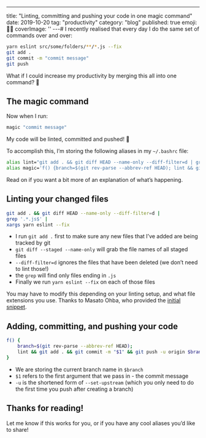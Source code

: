 ---
title: "Linting, committing and pushing your code in one magic command"
date: 2019-10-20
tag: "productivity"
category: "blog"
published: true
emoji: 🧙‍♀️
coverImage: ''
---# 
I recently realised that every day I do the same set of commands over and over:

```bash
yarn eslint src/some/folders/**/*.js --fix
git add .
git commit -m "commit message"
git push
```

What if I could increase my productivity by merging this all into one command? 🤔 

## The magic command
Now when I run:

```bash
magic "commit message"
```

My code will be linted, committed and pushed! 🎉 

To accomplish this, I’m storing the following aliases in my `~/.bashrc` file:

```bash
alias lint="git add . && git diff HEAD --name-only --diff-filter=d | grep '.*.js$' | xargs yarn eslint --fix"
alias magic='f() {branch=$(git rev-parse --abbrev-ref HEAD); lint && git add . && git commit -m "$1" && git push -u origin $branch;};f'
```

Read on if you want a bit more of an explanation of what’s happening.

## Linting your changed files
```bash
git add . && git diff HEAD --name-only --diff-filter=d |
grep '.*.js$' |
xargs yarn eslint --fix
```

- I run `git add .`  first to make sure any new files that I’ve added are being tracked by git
- `git diff --staged --name-only` will grab the file names of all staged files
- `--diff-filter=d` ignores the files that have been deleted (we don’t need to lint those!)
- the `grep` will find only files ending in `.js`
- Finally we run  `yarn eslint --fix` on each of those files

You may have to modify this depending on your linting setup, and what file extensions you use. Thanks to Masato Ohba, who provided the [initial snippet](https://dev.to/ohbarye/lint-only-over-changed-files-4e7j).


## Adding, committing, and pushing your code
```bash
f() {
    branch=$(git rev-parse --abbrev-ref HEAD);
    lint && git add . && git commit -m "$1" && git push -u origin $branch;
}
```

- We are storing the current branch name in `$branch`
-  `$1` refers to the first argument that we pass in - the commit message
- `-u` is the shortened form of `--set-upstream` (which you only need to do the first time you push after creating a branch)

## Thanks for reading!

Let me know if this works for you, or if you have any cool aliases you’d like to share!